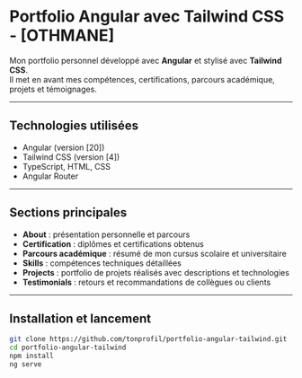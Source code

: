 # Portfolio Angular avec Tailwind CSS - [OTHMANE]

Mon portfolio personnel développé avec **Angular** et stylisé avec **Tailwind CSS**.  
Il met en avant mes compétences, certifications, parcours académique, projets et témoignages.

---

## Technologies utilisées

- Angular (version [20])  
- Tailwind CSS (version [4])  
- TypeScript, HTML, CSS  
- Angular Router

---

## Sections principales

- **About** : présentation personnelle et parcours  
- **Certification** : diplômes et certifications obtenus  
- **Parcours académique** : résumé de mon cursus scolaire et universitaire  
- **Skills** : compétences techniques détaillées  
- **Projects** : portfolio de projets réalisés avec descriptions et technologies  
- **Testimonials** : retours et recommandations de collègues ou clients  

---

## Installation et lancement

```bash
git clone https://github.com/tonprofil/portfolio-angular-tailwind.git
cd portfolio-angular-tailwind
npm install
ng serve